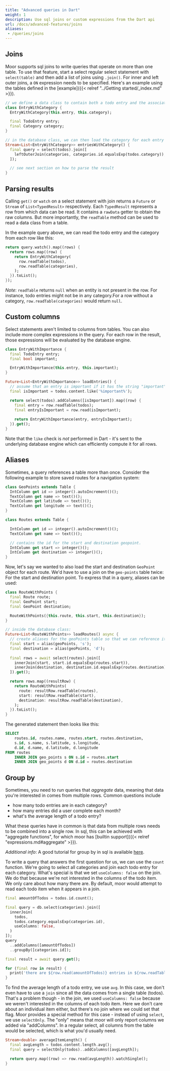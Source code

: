 ```yaml
---
title: "Advanced queries in Dart"
weight: 1
description: Use sql joins or custom expressions from the Dart api
url: /docs/advanced-features/joins
aliases:
 - /queries/joins
---
```


## Joins

Moor supports sql joins to write queries that operate on more than one table. To use that feature, start
a select regular select statement with `select(table)` and then add a list of joins using `.join()`. For
inner and left outer joins, a `ON` expression needs to be specified. Here's an example using the tables
defined in the [example]({{< relref "../Getting started/_index.md" >}}).

```dart
// we define a data class to contain both a todo entry and the associated category
class EntryWithCategory {
  EntryWithCategory(this.entry, this.category);

  final TodoEntry entry;
  final Category category;
}

// in the database class, we can then load the category for each entry
Stream<List<EntryWithCategory>> entriesWithCategory() {
  final query = select(todos).join([
    leftOuterJoin(categories, categories.id.equalsExp(todos.category)),
  ]);

  // see next section on how to parse the result
}
```

## Parsing results
Calling `get()` or `watch` on a select statement with join returns a `Future` or `Stream` of
`List<TypedResult>` respectively. Each `TypedResult` represents a row from which data can be 
read. It contains a `rawData` getter to obtain the raw columns. But more importantly, the
`readTable` method can be used to read a data class from a table.

In the example query above, we can read the todo entry and the category from each row like this:
```dart
return query.watch().map((rows) {
  return rows.map((row) {
    return EntryWithCategory(
      row.readTable(todos),
      row.readTable(categories),
    );
  }).toList();
});
```

_Note_: `readTable` returns `null` when an entity is not present in the row. For instance, todo entries
might not be in any category.For a row without a category, `row.readTable(categories)` would return `null`.

## Custom columns

Select statements aren't limited to columns from tables. You can also include more complex expressions in the
query. For each row in the result, those expressions will be evaluated by the database engine.

```dart
class EntryWithImportance {
  final TodoEntry entry;
  final bool important;

  EntryWithImportance(this.entry, this.important);
}

Future<List<EntryWithImportance>> loadEntries() {
  // assume that an entry is important if it has the string "important" somewhere in its content
  final isImportant = todos.content.like('%important%');

  return select(todos).addColumns([isImportant]).map((row) {
    final entry = row.readTable(todos);
    final entryIsImportant = row.read(isImportant);
    
    return EntryWithImportance(entry, entryIsImportant);
  }).get();
}
```

Note that the `like` check is _not_ performed in Dart - it's sent to the underlying database engine which
can efficiently compute it for all rows.

## Aliases
Sometimes, a query references a table more than once. Consider the following example to store saved routes for a
navigation system:
```dart
class GeoPoints extends Table {
  IntColumn get id => integer().autoIncrement()();
  TextColumn get name => text()();
  TextColumn get latitude => text()();
  TextColumn get longitude => text()();
}

class Routes extends Table {

  IntColumn get id => integer().autoIncrement()();
  TextColumn get name => text()();

  // contains the id for the start and destination geopoint.
  IntColumn get start => integer()();
  IntColumn get destination => integer()();
}
```

Now, let's say we wanted to also load the start and destination `GeoPoint` object for each route. We'd have to use
a join on the `geo-points` table twice: For the start and destination point. To express that in a query, aliases
can be used:
```dart
class RouteWithPoints {
  final Route route;
  final GeoPoint start;
  final GeoPoint destination;

  RouteWithPoints({this.route, this.start, this.destination});
}

// inside the database class:
Future<List<RouteWithPoints>> loadRoutes() async {
  // create aliases for the geoPoints table so that we can reference it twice
  final start = alias(geoPoints, 's');
  final destination = alias(geoPoints, 'd');
 
  final rows = await select(routes).join([
    innerJoin(start, start.id.equalsExp(routes.start)),
    innerJoin(destination, destination.id.equalsExp(routes.destination)),
  ]).get();

  return rows.map((resultRow) {
    return RouteWithPoints(
      route: resultRow.readTable(routes),
      start: resultRow.readTable(start),
      destination: resultRow.readTable(destination),
    );
  }).toList();
}
```
The generated statement then looks like this:
```sql
SELECT 
    routes.id, routes.name, routes.start, routes.destination,
    s.id, s.name, s.latitude, s.longitude,
    d.id, d.name, d.latitude, d.longitude 
FROM routes 
    INNER JOIN geo_points s ON s.id = routes.start
    INNER JOIN geo_points d ON d.id = routes.destination
```

## Group by

Sometimes, you need to run queries that _aggregate_ data, meaning that data you're interested in
comes from multiple rows. Common questions include

- how many todo entries are in each category?
- how many entries did a user complete each month?
- what's the average length of a todo entry?

What these queries have in common is that data from multiple rows needs to be combined into a single
row. In sql, this can be achieved with "aggregate functions", for which moor has
[builtin support]({{< relref "expressions.md#aggregate" >}}).

_Additional info_: A good tutorial for group by in sql is available [here](https://www.sqlitetutorial.net/sqlite-group-by/).

To write a query that answers the first question for us, we can use the `count` function.
We're going to select all categories and join each todo entry for each category. What's special is that we set
`useColumns: false` on the join. We do that because we're not interested in the columns of the todo item.
We only care about how many there are. By default, moor would attempt to read each todo item when it appears
in a join.

```dart
final amountOfTodos = todos.id.count();

final query = db.select(categories).join([
  innerJoin(
    todos,
    todos.category.equalsExp(categories.id),
    useColumns: false,
  )
]);
query
  ..addColumns([amountOfTodos])
  ..groupBy([categories.id]);

final result = await query.get();

for (final row in result) {
  print('there are ${row.read(amountOfTodos)} entries in ${row.readTable(todos)}');
}
```

To find the average length of a todo entry, we use `avg`. In this case, we don't even have to use
a `join` since all the data comes from a single table (todos).
That's a problem though - in the join, we used `useColumns: false` because we weren't interested
in the columns of each todo item. Here we don't care about an individual item either, but there's
no join where we could set that flag.
Moor provides a special method for this case - instead of using `select`, we use `selectOnly`.
The "only" means that moor will only report columns we added via "addColumns". In a regular select,
all columns from the table would be selected, which is what you'd usually need.

```dart
Stream<double> averageItemLength() {
  final avgLength = todos.content.length.avg();
  final query = selectOnly(todos)..addColumns([avgLength]);

  return query.map((row) => row.read(avgLength)).watchSingle();
}
```
